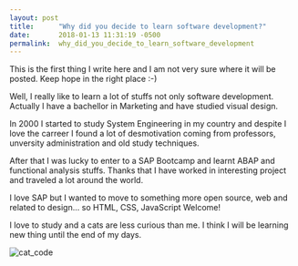 ```yaml
---
layout: post
title:      "Why did you decide to learn software development?"
date:       2018-01-13 11:31:19 -0500
permalink:  why_did_you_decide_to_learn_software_development
---
```



This is the first thing I write here and I am not very sure where it will be posted. Keep hope in the right place :-)

Well,  I really like to learn a lot of stuffs not only software development. Actually I have a bachellor in Marketing and have studied visual design. 

In 2000 I started to study System Engineering in my country and despite I love the carreer I found a lot of desmotivation coming from professors, unversity administration and old study techniques.

After that I was lucky to enter to a SAP Bootcamp and learnt ABAP and functional analysis stuffs. Thanks that I have worked in interesting project and traveled a lot around the world.

I love SAP but I wanted to move to something more open source, web and related to design... so HTML, CSS, JavaScript Welcome! 

 I love to study and a cats are less curious than me. I think I will be learning new thing until the end of my days.
 
 

 ![cat_code](http://www.lauratravin.com/learnco/cat-learn-to-code.jpg)







